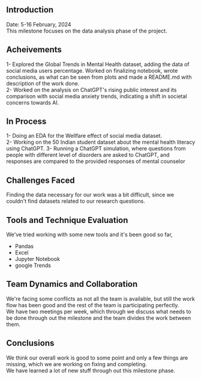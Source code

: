 ## Introduction
Date: 5-16 February, 2024                                                                                                                                     
This milestone focuses on the data analysis phase of the project.

## Acheivements
1- Explored the Global Trends in Mental Health dataset, adding the data of social media users percentage. Worked on finalizing notebook, wrote conclusions,
as what can be seen from plots and made a README.md with description of the work done.                                                                        
2- Worked on the analysis on ChatGPT's rising public interest and its comparison with social media anxiety trends, indicating a shift in societal concerns towards AI.

## In Process
1- Doing an EDA for the Wellfare effect of social media dataset.                                                                                              
2- Working on the 50 Indian student dataset about the mental health literacy using ChatGPT.
3- Running a ChatGPT simulation, where questions from people with different level of disorders are asked to ChatGPT, and responses are compared to the provided responses of mental counselor 

## Challenges Faced
Finding the data necessary for our work was a bit difficult, since we couldn't find datasets related to our research questions.

## Tools and Technique Evaluation
We've tried working with some new tools and it's been good so far,
- Pandas
- Excel
- Jupyter Notebook
- google Trends

## Team Dynamics and Collaboration
We're facing some conflicts as not all the team is available, but still the work flow has been good and the rest of the team is participating perfectly.      
We have two meetings per week, which through we discuss what needs to be done through out the milestone and the team divides the work between them.

## Conclusions
We think our overall work is good to some point and only a few things are missing, which we are working on fixing and completing.                             
We have learned a lot of new stuff through out this milestone phase. 
